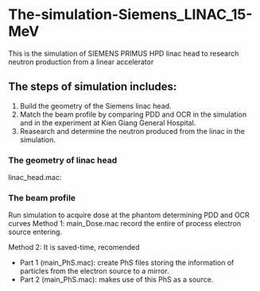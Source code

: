 # The-simulation-Siemens_LINAC_15-MeV
This is the simulation of SIEMENS PRIMUS HPD linac head to research neutron production from a linear accelerator
## The steps of simulation includes:
1. Build the geometry of the Siemens linac head.
2. Match the beam profile by comparing PDD and OCR in the simulation and in the experiment at Kien Giang General Hospital.
3. Reasearch and determine the neutron produced from the linac in the simulation.



### The geometry of linac head ###
linac_head.mac:





### The beam profile ###
Run simulation to acquire dose at the phantom determining PDD and OCR curves
Method 1: main_Dose.mac record the entire of process electron source entering.

Method 2: It is saved-time, recomended
- Part 1 (main_PhS.mac): create PhS files storing the information of particles from the electron source to a mirror.
- Part 2 (main_PhS.mac): makes use of this PhS as a source.
